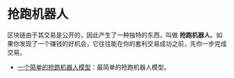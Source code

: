 # 抢跑机器人

区块链由于其交易是公开的，因此产生了一种独特的东西，叫做 **抢跑机器人**。如果你发现了一个赚钱的好机会，它往往能在你的套利交易成功之前，先你一步完成交易。

- [一个简单的抢跑机器人模型](./Simple_Running_Robot.md)：最简单的抢跑机器人模型。